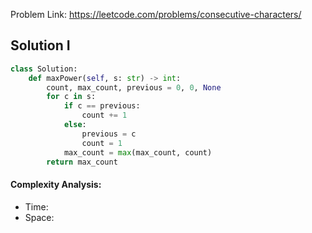 Problem Link: https://leetcode.com/problems/consecutive-characters/



## Solution I

```python
class Solution:
    def maxPower(self, s: str) -> int:
        count, max_count, previous = 0, 0, None
        for c in s:
            if c == previous:
                count += 1
            else:
                previous = c
                count = 1
            max_count = max(max_count, count)
        return max_count
```

#### Complexity Analysis:
- Time: 
- Space: 